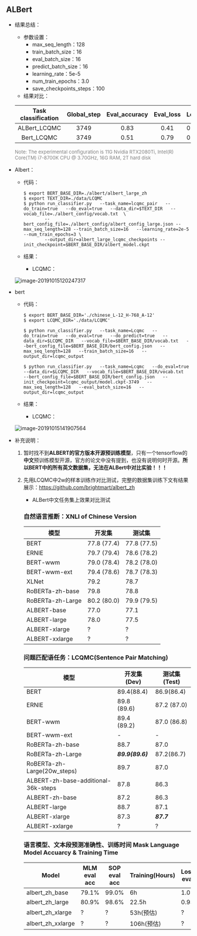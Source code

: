 ## ALBert

- 结果总结：

  - 参数设置：
    - max_seq_length：128
    - train_batch_size：16
    - eval_batch_size：16
    - predict_batch_size：16
    - learning_rate：5e-5
    - num_train_epochs：3.0
    - save_checkpoints_steps：100
  - 结果对比：

  | Task classification | Global_step | Eval_accuracy | Eval_loss | Loss | Samples |
  | :-----------------: | :---------: | :-----------: | :-------: | ---- | :-----: |
  |    ALBert_LCQMC     |    3749     |     0.83      |   0.41    | 0.41 |   2w    |
  |     Bert_LCQMC      |    3749     |     0.51      |   0.79    | 0.79 |   2w    |

  <font size="2" color="gray">Note: The experimental configuration is 11G Nvidia RTX2080Ti, Intel(R) Core(TM) i7-8700K CPU @ 3.70GHz, 16G RAM, 2T hard disk</font>

- Albert：

  * 代码：

    ```shell
    $ export BERT_BASE_DIR=./albert/albert_large_zh
    $ export TEXT_DIR=./data/LCQMC
    $ python run_classifier.py   --task_name=lcqmc_pair   --do_train=true   --do_eval=true   --data_dir=$TEXT_DIR   --vocab_file=./albert_config/vocab.txt  \
            --bert_config_file=./albert_config/albert_config_large.json --max_seq_length=128 --train_batch_size=16   --learning_rate=2e-5  --num_train_epochs=3 \
            --output_dir=albert_large_lcqmc_checkpoints --init_checkpoint=$BERT_BASE_DIR/albert_model.ckpt
    ```

  * 结果：

    * LCQMC：

  ![image-20191015120247317](https://tva1.sinaimg.cn/large/006y8mN6gy1g7yr4ocap3j30h701ywem.jpg)

- bert

  * 代码：

    ```shell
    $ export BERT_BASE_DIR='./chinese_L-12_H-768_A-12'
    $ export LCQMC_DIR='./data/LCQMC'
    
    $ python run_classifier.py   --task_name=Lcqmc   --do_train=true   --do_eval=true   --do_predict=true   --data_dir=$LCQMC_DIR   --vocab_file=$BERT_BASE_DIR/vocab.txt   --bert_config_file=$BERT_BASE_DIR/bert_config.json   --max_seq_length=128   --train_batch_size=16   --output_dir=lcqmc_output
    
    $ python run_classifier.py   --task_name=Lcqmc   --do_eval=true   --data_dir=$LCQMC_DIR   --vocab_file=$BERT_BASE_DIR/vocab.txt   --bert_config_file=$BERT_BASE_DIR/bert_config.json   --init_checkpoint=lcqmc_output/model.ckpt-3749   --max_seq_length=128   --eval_batch_size=16   --output_dir=lcqmc_output
    ```

  * 结果：

    * LCQMC：

  ![image-20191015141907564](https://tva1.sinaimg.cn/large/006y8mN6gy1g7yv2ilx2uj30a2020jrc.jpg)

* 补充说明：

  1. 暂时找不到**ALBERT的官方版本开源预训练模型**，只有一个tensorflow的**中文**预训练模型开源，官方的论文中没有提到，也没有说明何时开源。**所以BERT中的所有英文数据集，无法在ALBert中对比实验！！！**

  2. 先用LCQMC中2w的样本训练作对比测试，完整的数据集训练下文有结果展示：https://github.com/brightmart/albert_zh

     * ALBert中文任务集上效果对比测试

     ### 自然语言推断：XNLI of Chinese Version

     | 模型             | 开发集      | 测试集      |
     | ---------------- | ----------- | ----------- |
     | BERT             | 77.8 (77.4) | 77.8 (77.5) |
     | ERNIE            | 79.7 (79.4) | 78.6 (78.2) |
     | BERT-wwm         | 79.0 (78.4) | 78.2 (78.0) |
     | BERT-wwm-ext     | 79.4 (78.6) | 78.7 (78.3) |
     | XLNet            | 79.2        | 78.7        |
     | RoBERTa-zh-base  | 79.8        | 78.8        |
     | RoBERTa-zh-Large | 80.2 (80.0) | 79.9 (79.5) |
     | ALBERT-base      | 77.0        | 77.1        |
     | ALBERT-large     | 78.0        | 77.5        |
     | ALBERT-xlarge    | ?           | ?           |
     | ALBERT-xxlarge   | ?           | ?           |

     

     ### 问题匹配语任务：LCQMC(Sentence Pair Matching)

     | 模型                                | 开发集(Dev)      | 测试集(Test) |
     | ----------------------------------- | ---------------- | ------------ |
     | BERT                                | 89.4(88.4)       | 86.9(86.4)   |
     | ERNIE                               | 89.8 (89.6)      | 87.2 (87.0)  |
     | BERT-wwm                            | 89.4 (89.2)      | 87.0 (86.8)  |
     | BERT-wwm-ext                        | -                | -            |
     | RoBERTa-zh-base                     | 88.7             | 87.0         |
     | RoBERTa-zh-Large                    | ***89.9(89.6)*** | 87.2(86.7)   |
     | RoBERTa-zh-Large(20w_steps)         | 89.7             | 87.0         |
     | ALBERT-zh-base-additional-36k-steps | 87.8             | 86.3         |
     | ALBERT-zh-base                      | 87.2             | 86.3         |
     | ALBERT-large                        | 88.7             | 87.1         |
     | ALBERT-xlarge                       | 87.3             | ***87.7***   |
     | ALBERT-xxlarge                      | ?                | ?            |

     

     ### 语言模型、文本段预测准确性、训练时间 Mask Language Model Accuarcy & Training Time

     | Model             | MLM eval acc | SOP eval acc | Training(Hours) | Loss eval |
     | ----------------- | ------------ | ------------ | --------------- | --------- |
     | albert_zh_base    | 79.1%        | 99.0%        | 6h              | 1.01      |
     | albert_zh_large   | 80.9%        | 98.6%        | 22.5h           | 0.93      |
     | albert_zh_xlarge  | ?            | ?            | 53h(预估)       | ?         |
     | albert_zh_xxlarge | ?            | ?            | 106h(预估)      | ?         |

     